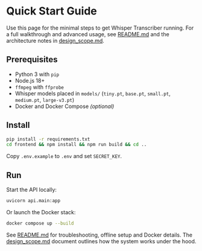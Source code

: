 # Quick Start Guide

Use this page for the minimal steps to get Whisper Transcriber running. For a full walkthrough and advanced usage, see [README.md](../README.md) and the architecture notes in [design_scope.md](design_scope.md).

## Prerequisites
- Python 3 with `pip`
- Node.js 18+
- `ffmpeg` with `ffprobe`
- Whisper models placed in `models/` (`tiny.pt`, `base.pt`, `small.pt`, `medium.pt`, `large-v3.pt`)
- Docker and Docker Compose *(optional)*

## Install
```bash
pip install -r requirements.txt
cd frontend && npm install && npm run build && cd ..
```
Copy `.env.example` to `.env` and set `SECRET_KEY`.

## Run
Start the API locally:
```bash
uvicorn api.main:app
```
Or launch the Docker stack:
```bash
docker compose up --build
```

See [README.md](../README.md) for troubleshooting, offline setup and Docker details. The [design_scope.md](design_scope.md) document outlines how the system works under the hood.
